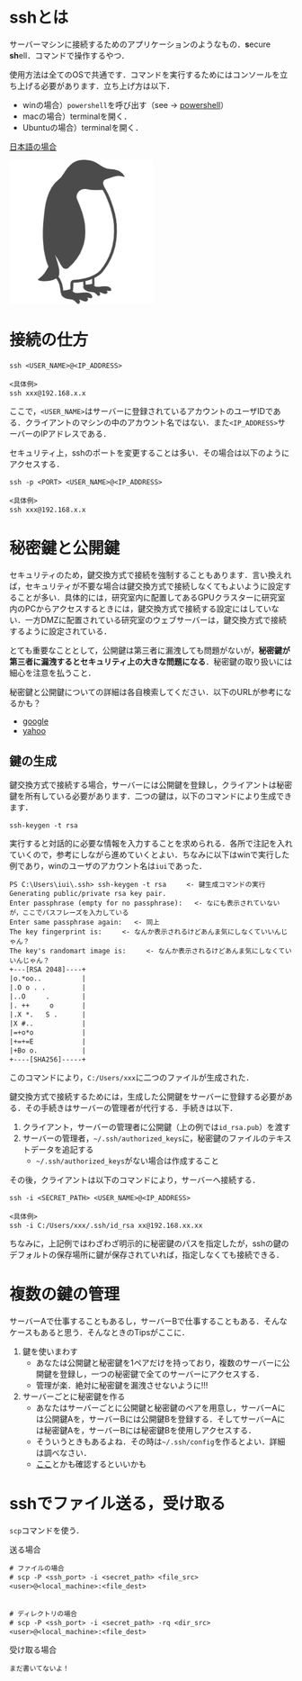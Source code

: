 # sshとは
サーバーマシンに接続するためのアプリケーションのようなもの．**s**ecure **sh**ell．コマンドで操作するやつ．

使用方法は全てのOSで共通です．コマンドを実行するためにはコンソールを立ち上げる必要があります．立ち上げ方は以下．

- winの場合）`powershell`を呼び出す（see -> [powershell](./test2.md)）
- macの場合）terminalを開く．
- Ubuntuの場合）terminalを開く．　

[日本語の場合](./日本語ページ.md)

![](./images/pen.png)

# 接続の仕方

```
ssh <USER_NAME>@<IP_ADDRESS>

<具体例>
ssh xxx@192.168.x.x
```

ここで，`<USER_NAME>`はサーバーに登録されているアカウントのユーザIDである．クライアントのマシンの中のアカウント名ではない．また`<IP_ADDRESS>`サーバーのIPアドレスである．

セキュリティ上，sshのポートを変更することは多い．その場合は以下のようにアクセスする．

```
ssh -p <PORT> <USER_NAME>@<IP_ADDRESS>

<具体例>
ssh xxx@192.168.x.x
```

# 秘密鍵と公開鍵
セキュリティのため，鍵交換方式で接続を強制することもあります．言い換えれば，セキュリティが不要な場合は鍵交換方式で接続しなくてもよいように設定することが多い．具体的には，研究室内に配置してあるGPUクラスターに研究室内のPCからアクセスするときには，鍵交換方式で接続する設定にはしていない．一方DMZに配置されている研究室のウェブサーバーは，鍵交換方式で接続するように設定されている．

とても重要なこととして，公開鍵は第三者に漏洩しても問題がないが，**秘密鍵が第三者に漏洩するとセキュリティ上の大きな問題になる**．秘密鍵の取り扱いには細心を注意を払うこと．

秘密鍵と公開鍵についての詳細は各自検索してください．以下のURLが参考になるかも？
- [google](https://www.google.co.jp/)
- [yahoo](https://www.yahoo.co.jp/)

## 鍵の生成
鍵交換方式で接続する場合，サーバーには公開鍵を登録し，クライアントは秘密鍵を所有している必要があります．二つの鍵は，以下のコマンドにより生成できます．

```
ssh-keygen -t rsa
```

実行すると対話的に必要な情報を入力することを求められる．各所で注記を入れていくので，参考にしながら進めていくとよい．ちなみに以下はwinで実行した例であり，winのユーザのアカウント名は`iui`であった．

```
PS C:\Users\iui\.ssh> ssh-keygen -t rsa     <- 鍵生成コマンドの実行
Generating public/private rsa key pair.
Enter passphrase (empty for no passphrase):   <- なにも表示されていないが，ここでパスフレーズを入力している
Enter same passphrase again:   <- 同上
The key fingerprint is:     <- なんか表示されるけどあんま気にしなくていいんじゃん？
The key's randomart image is:     <- なんか表示されるけどあんま気にしなくていいんじゃん？
+---[RSA 2048]----+
|o.*oo..          |
|.O o . .         |
|..O     .        |
|. ++     o       |
|.X *.   S .      |
|X #..            |
|=+o*o            |
|+=+=E            |
|+Bo o.           |
+----[SHA256]-----+
```

このコマンドにより，`C:/Users/xxx`に二つのファイルが生成された．

鍵交換方式で接続するためには，生成した公開鍵をサーバーに登録する必要がある．その手続きはサーバーの管理者が代行する．手続きは以下．
1. クライアント，サーバーの管理者に公開鍵（上の例では`id_rsa.pub`）を渡す
1. サーバーの管理者，`~/.ssh/authorized_keys`に，秘密鍵のファイルのテキストデータを追記する
   - `~/.ssh/authorized_keys`がない場合は作成すること

その後，クライアントは以下のコマンドにより，サーバーへ接続する．

```
ssh -i <SECRET_PATH> <USER_NAME>@<IP_ADDRESS>

<具体例>
ssh -i C:/Users/xxx/.ssh/id_rsa xx@192.168.xx.xx
```

ちなみに，上記例ではわざわざ明示的に秘密鍵のパスを指定したが，sshの鍵のデフォルトの保存場所に鍵が保存されていれば，指定しなくても接続できる．

# 複数の鍵の管理
サーバーAで仕事することもあるし，サーバーBで仕事することもある．そんなケースもあると思う．そんなときのTipsがここに．

1. 鍵を使いまわす
   - あなたは公開鍵と秘密鍵を1ペアだけを持っており，複数のサーバーに公開鍵を登録し，一つの秘密鍵で全てのサーバーにアクセスする．
   - 管理が楽．絶対に秘密鍵を漏洩させないように!!!
1. サーバーごとに秘密鍵を作る
   - あなたはサーバーごとに公開鍵と秘密鍵のペアを用意し，サーバーAには公開鍵Aを，サーバーBには公開鍵Bを登録する．そしてサーバーAには秘密鍵Aを，サーバーBには秘密鍵Bを使用しアクセスする．
   - そういうときもあるよね．その時は`~/.ssh/config`を作るとよい．詳細は調べなさい．
   - [ここ](http://www.ellinikonblue.com/blosxom/UNIX/20150721SSH.html)とかも確認するといいかも


# sshでファイル送る，受け取る

`scp`コマンドを使う．

送る場合
```
# ファイルの場合
# scp -P <ssh_port> -i <secret_path> <file_src> <user>@<local_machine>:<file_dest>


# ディレクトリの場合
# scp -P <ssh_port> -i <secret_path> -rq <dir_src> <user>@<local_machine>:<file_dest>

```

受け取る場合
```
まだ書いてないよ！
```
